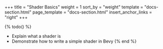 +++
title = "Shader Basics"
weight = 1
sort_by = "weight"
template = "docs-section.html"
page_template = "docs-section.html"
insert_anchor_links = "right"
+++

{% todo() %}

* Explain what a shader is
* Demonstrate how to write a simple shader in Bevy
{% end %}
